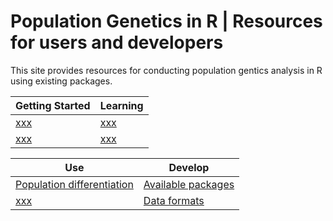 # Population Genetics in R | Resources for users and developers

This site provides resources for conducting population gentics analysis in R using existing packages.

| Getting Started | Learning |
|-----------------|----------|
| [xxx]() | [xxx]() | 
| [xxx]() | [xxx]() | 

| Use | Develop |
|-----------------|----------|
| [Population differentiation]() | [Available packages]() | 
| [xxx]() | [Data formats]() | 



